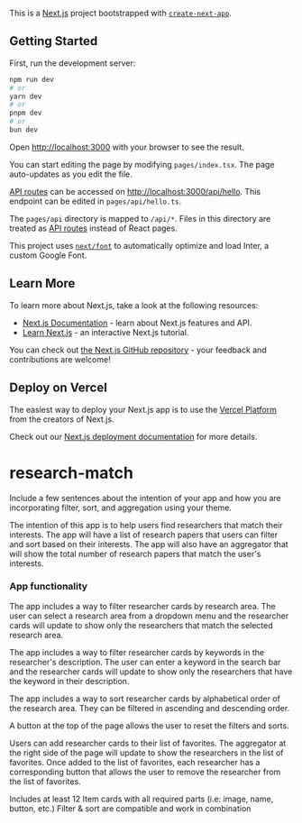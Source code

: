 This is a [Next.js](https://nextjs.org/) project bootstrapped with [`create-next-app`](https://github.com/vercel/next.js/tree/canary/packages/create-next-app).

## Getting Started

First, run the development server:

```bash
npm run dev
# or
yarn dev
# or
pnpm dev
# or
bun dev
```

Open [http://localhost:3000](http://localhost:3000) with your browser to see the result.

You can start editing the page by modifying `pages/index.tsx`. The page auto-updates as you edit the file.

[API routes](https://nextjs.org/docs/api-routes/introduction) can be accessed on [http://localhost:3000/api/hello](http://localhost:3000/api/hello). This endpoint can be edited in `pages/api/hello.ts`.

The `pages/api` directory is mapped to `/api/*`. Files in this directory are treated as [API routes](https://nextjs.org/docs/api-routes/introduction) instead of React pages.

This project uses [`next/font`](https://nextjs.org/docs/basic-features/font-optimization) to automatically optimize and load Inter, a custom Google Font.

## Learn More

To learn more about Next.js, take a look at the following resources:

- [Next.js Documentation](https://nextjs.org/docs) - learn about Next.js features and API.
- [Learn Next.js](https://nextjs.org/learn) - an interactive Next.js tutorial.

You can check out [the Next.js GitHub repository](https://github.com/vercel/next.js/) - your feedback and contributions are welcome!

## Deploy on Vercel

The easiest way to deploy your Next.js app is to use the [Vercel Platform](https://vercel.com/new?utm_medium=default-template&filter=next.js&utm_source=create-next-app&utm_campaign=create-next-app-readme) from the creators of Next.js.

Check out our [Next.js deployment documentation](https://nextjs.org/docs/deployment) for more details.
# research-match
Include a few sentences about the intention of your app and how you are 
incorporating filter, sort, and aggregation using your theme.

The intention of this app is to help users find researchers that match their 
interests. The app will have a list of research papers that users can filter and sort based on their interests. The app will also have an aggregator that will show the total number of research papers that match the user's interests.

### App functionality

The app includes a way to filter researcher cards by research area. The user can
select a research area from a dropdown menu and the researcher cards will update
to show only the researchers that match the selected research area.

The app includes a way to filter researcher cards by keywords in the researcher's
description. The user can enter a keyword in the search bar and the researcher
cards will update to show only the researchers that have the keyword in their
description.


The app includes a way to sort researcher cards by alphabetical order of the
research area. They can be filtered in ascending and descending order.

A button at the top of the page allows the user to reset the filters and sorts.

Users can add researcher cards to their list of favorites. The aggregator at the
right side of the page will update to show the researchers in the list of 
favorites. Once added to the list of favorites, each researcher has a corresponding
button that allows the user to remove the researcher from the list of favorites.


Includes at least 12 Item cards with all required parts (i.e: image, name, button, etc.)
Filter & sort are compatible and work in combination

